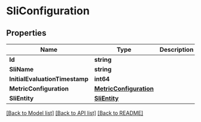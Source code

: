 # SliConfiguration

## Properties

Name | Type | Description | Notes
------------ | ------------- | ------------- | -------------
**Id** | **string** |  | 
**SliName** | **string** |  | 
**InitialEvaluationTimestamp** | **int64** |  | [optional] 
**MetricConfiguration** | [**MetricConfiguration**](MetricConfiguration.md) |  | [optional] 
**SliEntity** | [**SliEntity**](SliEntity.md) |  | 

[[Back to Model list]](../README.md#documentation-for-models) [[Back to API list]](../README.md#documentation-for-api-endpoints) [[Back to README]](../README.md)


